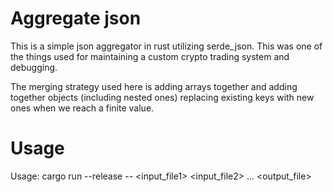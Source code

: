 # Aggregate json

This is a simple json aggregator in rust utilizing serde_json. This was one of the things used for maintaining a custom crypto trading system and debugging.

The merging strategy used here is adding arrays together and adding together objects (including nested ones) replacing existing keys with new ones when we reach a finite value.

# Usage

Usage: cargo run --release -- <input_file1> <input_file2> ... <output_file>
